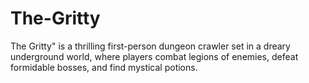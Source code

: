 # The-Gritty
The Gritty" is a thrilling first-person dungeon crawler set in a dreary underground world, where players combat legions of enemies, defeat formidable bosses, and find mystical potions. 
